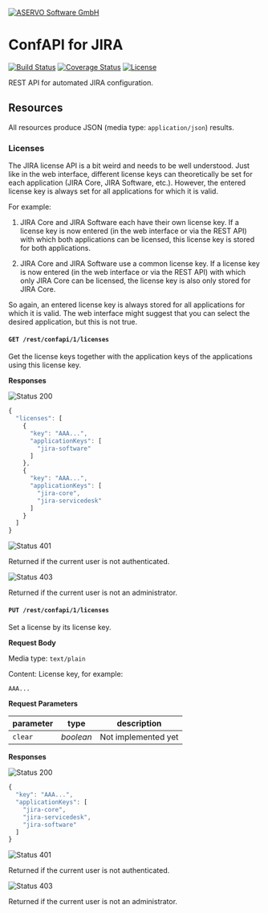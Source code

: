 [![ASERVO Software GmbH](https://aservo.github.io/img/aservo_atlassian_banner.png)](https://www.aservo.com/en/atlassian)

ConfAPI for JIRA
================

[![Build Status](https://api.travis-ci.org/aservo/jira-confapi-plugin.svg?branch=master)](https://travis-ci.org/aservo/jira-confapi-plugin)
[![Coverage Status](https://coveralls.io/repos/github/aservo/jira-confapi-plugin/badge.svg?branch=master)](https://coveralls.io/github/aservo/jira-confapi-plugin?branch=master)
[![License](https://img.shields.io/badge/License-BSD%203--Clause-blue.svg)](https://opensource.org/licenses/BSD-3-Clause)

REST API for automated JIRA configuration.

Resources
---------

All resources produce JSON (media type:  `application/json`) results.

### Licenses

The JIRA license API is a bit weird and needs to be well understood.
Just like in the web interface, different license keys can theoretically
be set for each application (JIRA Core, JIRA Software, etc.). However,
the entered license key is always set for all applications for which it
is valid.

For example:

1. JIRA Core and JIRA Software each have their own license key. If a
license key is now entered (in the web interface or via the REST API)
with which both applications can be licensed, this license key is stored
for both applications.

2. JIRA Core and JIRA Software use a common license key. If a license
key is now entered (in the web interface or via the REST API) with which
only JIRA Core can be licensed, the license key is also only stored for
JIRA Core.

So again, an entered license key is always stored for all applications
for which it is valid. The web interface might suggest that you can
select the desired application, but this is not true.

#### `GET /rest/confapi/1/licenses`

Get the license keys together with the application keys of the
applications using this license key.

__Responses__

![Status 200][status-200]

```javascript
{
  "licenses": [
    {
      "key": "AAA...",
      "applicationKeys": [
        "jira-software"
      ]
    },
    {
      "key": "AAA...",
      "applicationKeys": [
        "jira-core",
        "jira-servicedesk"
      ]
    }
  ]
}
```

![Status 401][status-401]

Returned if the current user is not authenticated.

![Status 403][status-403]

Returned if the current user is not an administrator.

#### `PUT /rest/confapi/1/licenses`

Set a license by its license key.

__Request Body__

Media type: `text/plain`

Content: License key, for example:

```
AAA...
```

__Request Parameters__

| parameter   | type      | description         |
| ----------- | --------- | ------------------- |
| `clear`     | _boolean_ | Not implemented yet |

__Responses__

![Status 200][status-200]

```javascript
{
  "key": "AAA...",
  "applicationKeys": [
    "jira-core",
    "jira-servicedesk",
    "jira-software"
  ]
}
```

![Status 401][status-401]

Returned if the current user is not authenticated.

![Status 403][status-403]

Returned if the current user is not an administrator.

[status-200]: https://img.shields.io/badge/status-200-brightgreen.svg
[status-400]: https://img.shields.io/badge/status-400-red.svg
[status-401]: https://img.shields.io/badge/status-401-red.svg
[status-403]: https://img.shields.io/badge/status-403-red.svg
[status-404]: https://img.shields.io/badge/status-404-red.svg
